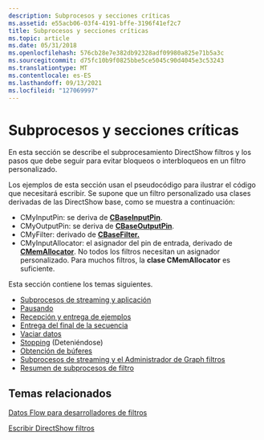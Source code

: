 ```yaml
---
description: Subprocesos y secciones críticas
ms.assetid: e55acb06-03f4-4191-bffe-3196f41ef2c7
title: Subprocesos y secciones críticas
ms.topic: article
ms.date: 05/31/2018
ms.openlocfilehash: 576cb28e7e382db92328adf09980a825e71b5a3c
ms.sourcegitcommit: d75fc10b9f0825bbe5ce5045c90d4045e3c53243
ms.translationtype: MT
ms.contentlocale: es-ES
ms.lasthandoff: 09/13/2021
ms.locfileid: "127069997"
---
```

# <a name="threads-and-critical-sections"></a>Subprocesos y secciones críticas

En esta sección se describe el subprocesamiento DirectShow filtros y los pasos que debe seguir para evitar bloqueos o interbloqueos en un filtro personalizado.

Los ejemplos de esta sección usan el pseudocódigo para ilustrar el código que necesitará escribir. Se supone que un filtro personalizado usa clases derivadas de las DirectShow base, como se muestra a continuación:

-   CMyInputPin: se deriva de [**CBaseInputPin**](cbaseinputpin.md).
-   CMyOutputPin: se deriva de [**CBaseOutputPin**](cbaseoutputpin.md).
-   CMyFilter: derivado de [**CBaseFilter.**](cbasefilter.md)
-   CMyInputAllocator: el asignador del pin de entrada, derivado de [**CMemAllocator**](cmemallocator.md). No todos los filtros necesitan un asignador personalizado. Para muchos filtros, la **clase CMemAllocator** es suficiente.

Esta sección contiene los temas siguientes.

-   [Subprocesos de streaming y aplicación](the-streaming-and-application-threads.md)
-   [Pausando](pausing.md)
-   [Recepción y entrega de ejemplos](receiving-and-delivering-samples.md)
-   [Entrega del final de la secuencia](delivering-the-end-of-stream.md)
-   [Vaciar datos](flushing-data.md)
-   [Stopping](stopping.md) (Deteniéndose)
-   [Obtención de búferes](getting-buffers.md)
-   [Subprocesos de streaming y el Administrador de Graph filtros](streaming-threads-and-the-filter-graph-manager.md)
-   [Resumen de subprocesos de filtro](summary-of-filter-threading.md)

## <a name="related-topics"></a>Temas relacionados

<dl> <dt>

[Datos Flow para desarrolladores de filtros](data-flow-for-filter-developers.md)
</dt> <dt>

[Escribir DirectShow filtros](writing-directshow-filters.md)
</dt> </dl>

 

 



